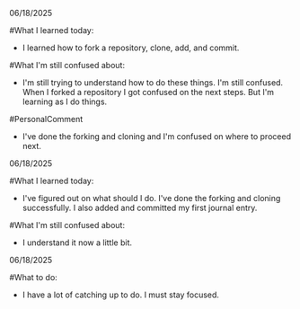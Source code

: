 06/18/2025

#What I learned today:
- I learned how to fork a repository, clone, add, and commit.

#What I'm still confused about: 
- I'm still trying to understand how to do these things. I'm still confused. When I forked a repository I got confused on the next steps. But I'm learning as I do things.

#PersonalComment
- I've done the forking and cloning and I'm confused on where to proceed next.

06/18/2025

#What I learned today:
- I've figured out on what should I do. I've done the forking and cloning successfully. I also added and committed my first journal entry.

#What I'm still confused about: 
- I understand it now a little bit.

06/18/2025

#What to do:
- I have a lot of catching up to do. I must stay focused.